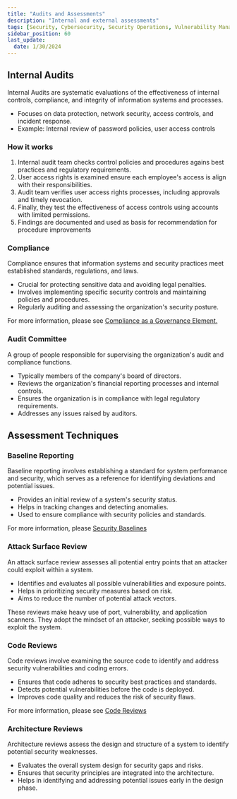 ```yaml
---
title: "Audits and Assessments"
description: "Internal and external assessments"
tags: [Security, Cybersecurity, Security Operations, Vulnerability Management, Security Assessment, Security Testing]
sidebar_position: 60
last_update:
  date: 1/30/2024
---
```




## Internal Audits

Internal Audits are systematic evaluations of the effectiveness of internal controls, compliance, and integrity of information systems and processes.

- Focuses on data protection, network security, access controls, and incident response.
- Example: Internal review of password policies, user access controls

### How it works

1. Internal audit team checks control policies and procedures agains best practices and regulatory requirements.
2. User access rights is examined ensure each employee's access is align with their responsibilities.
3. Audit team verifies user access rights processes, including approvals and timely revocation.
4. Finally, they test the effectiveness of access controls using accounts with limited permissions.
5. Findings are documented and used as basis for recommendation for procedure improvements

### Compliance

Compliance ensures that information systems and security practices meet established standards, regulations, and laws.

- Crucial for protecting sensitive data and avoiding legal penalties.
- Involves implementing specific security controls and maintaining policies and procedures.
- Regularly auditing and assessing the organization's security posture.

For more information, please see [Compliance as a Governance Element.](/docs/007-Cybersecurity/001-Risk-and-Governance/050-Compliance.md)

### Audit Committee

A group of people responsible for supervising the organization's audit and compliance functions.

- Typically members of the company's board of directors.
- Reviews the organization's financial reporting processes and internal controls.
- Ensures the organization is in compliance with legal regulatory requirements.
- Addresses any issues raised by auditors.


## Assessment Techniques 

### Baseline Reporting

Baseline reporting involves establishing a standard for system performance and security, which serves as a reference for identifying deviations and potential issues.

- Provides an initial review of a system's security status.
- Helps in tracking changes and detecting anomalies.
- Used to ensure compliance with security policies and standards.

For more information, please [Security Baselines](/docs/007-Cybersecurity/009-Security-Operations/049-Security-Baseline.md)



### Attack Surface Review

An attack surface review assesses all potential entry points that an attacker could exploit within a system.

- Identifies and evaluates all possible vulnerabilities and exposure points.
- Helps in prioritizing security measures based on risk.
- Aims to reduce the number of potential attack vectors.

These reviews make heavy use of port, vulnerability, and application scanners. They adopt the mindset of an attacker, seeking possible ways to exploit the system.


### Code Reviews

Code reviews involve examining the source code to identify and address security vulnerabilities and coding errors.

- Ensures that code adheres to security best practices and standards.
- Detects potential vulnerabilities before the code is deployed.
- Improves code quality and reduces the risk of security flaws.

For more information, please see [Code Reviews](/docs/021-Software-Engineering/007-Software-Security/012-Code-Reviews.md)

### Architecture Reviews

Architecture reviews assess the design and structure of a system to identify potential security weaknesses.

- Evaluates the overall system design for security gaps and risks.
- Ensures that security principles are integrated into the architecture.
- Helps in identifying and addressing potential issues early in the design phase.


